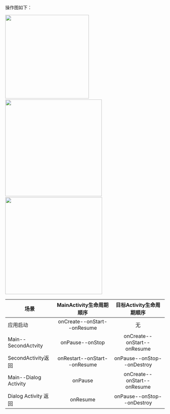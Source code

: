 操作图如下：

<img title="" src="file:///C:/Users/Koreyoshi/Desktop/2025-10-12-22-16-31-image.png" alt="" width="264">                 <img title="" src="file:///C:/Users/Koreyoshi/AppData/Roaming/marktext/images/2025-10-12-22-16-56-image.png" alt="" width="305">              <img title="" src="file:///C:/Users/Koreyoshi/AppData/Roaming/marktext/images/2025-10-12-22-17-40-image.png" alt="" width="306">



| 场景                    | MainActivity生命周期顺序           | 目标Activity生命周期顺序            |
| --------------------- |:----------------------------:|:---------------------------:|
| 应用启动                  | onCreate--onStart--onResume  | 无                           |
| Main--SecondActvity   | onPause--onStop              | onCreate--onStart--onResume |
| SecondActivity返回      | onRestart--onStart--onResume | onPause--onStop--onDestroy  |
| Main--Dialog Activity | onPause                      | onCreate--onStart--onResume |
| Dialog Activity 返回    | onResume                     | onPause--onStop--onDestroy  |

##### 
